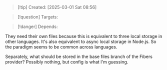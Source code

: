 
>[!tip] Created: [2025-03-01 Sat 08:56]

>[!question] Targets: 

>[!danger] Depends: 

They need their own files because this is equivalent to three local storage in other languages. It's also equivalent to async local storage in Node.js. So the paradigm seems to be common across languages.

Separately, what should be stored in the base files branch of the Fibers provider? Possibly nothing, but config is what I'm guessing. 